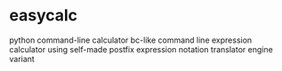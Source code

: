 # easycalc
python command-line calculator
bc-like command line expression calculator 
using self-made postfix expression notation translator engine variant
